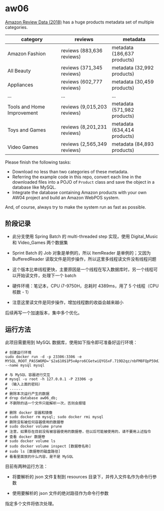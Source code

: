 # aw06


[Amazon Review Data (2018)](https://nijianmo.github.io/amazon/index.html) has a huge products metadata set of multiple categories.

| category                   | reviews                     | metadata                    |
|----------------------------|-----------------------------|-----------------------------|
| Amazon Fashion             | reviews (883,636 reviews)   | metadata (186,637 products) |
| All Beauty                 | reviews (371,345 reviews)   | metadata (32,992 products)  |
| Appliances                 | reviews (602,777 reviews)   | metadata (30,459 products)  |
| ...                        | ...                         | ...                         |
| Tools and Home Improvement | reviews (9,015,203 reviews) | metadata (571,982 products) |
| Toys and Games             | reviews (8,201,231 reviews) | metadata (634,414 products) |
| Video Games                | reviews (2,565,349 reviews) | metadata (84,893 products)  |

Please finish the following tasks:

- Download no less than two categories of these metadata.
- Referring the example code in this repo, convert each line in the downloaded files into a POJO of `Product` class and save the object in a database like MySQL. 
- Integrate the database containing Amazon products with your own AW04 project and build an Amazon WebPOS system.


And, of course, always try to make the system run as fast as possible.

## 阶段记录

* 此分支使用 Spring Batch 的 multi-threaded step 实现，使用 Digital_Music 和 Video_Games 两个数据集

* Sprint Batch 的 Job 对象是单例的，所以 ItemReader 是单例的；又因为 BufferedReader 读取文件是同步操作，所以这里多线程读文件没有线程问题

* 这个版本比单线程更快，主要原因是一个线程在写入数据库时，另一个线程可以开始读文件，处理下一个 batch

* 硬件环境：笔记本，CPU i7-9750H，总耗时 4389ms，用了 5 个线程（CPU 核数 - 1）

* 注意这里读文件是同步操作，增加线程数的收益会越来越小

后续再写一个加速版本，集中多个优化。

## 运行方法

此项目需要用到 MySQL 数据库，使用如下指令即可准备好运行环境：

```shell
# 创建运行环境
sudo docker run -d -p 23306:3306 -e MYSQL_ROOT_PASSWORD='$2a$10$1P5vApro6CGetwiQYGSxF.719D2qz/nbFM8FQpP59dJi85Q/p5n6m' --name mysql mysql

# 与 MySQL 容器进行交互
# mysql -u root -h 127.0.0.1 -P 23306 -p
# （输入上面的密码）
# ......
# 删除本次运行产生的数据
# drop database aw06_db;
# 不删除的话一个文件只能解析一次，否则会报错

# 删除 docker 容器和镜像
# sudo docker rm mysql; sudo docker rmi mysql
# 删除没有被任何容器使用的数据卷
# sudo docker volume prune
# 注意，如果存在目前没有被容器使用的数据卷，但以后可能被使用的，请不要用上述指令
# 查看 docker 数据卷
# sudo docker volume ls
# sudo docker volume inspect [数据卷名称]
# sudo ls [数据卷的磁盘路径]
# 看看里面放的什么内容，是不是 MySQL
```

目前有两种运行方法：

* 将要解析的 json 文件复制到 resources 目录下，并传入文件名作为命令行参数

* 使用要解析的 json 文件的绝对路径作为命令行参数

指定多个文件将依次处理。
